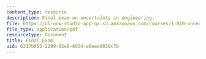 ```yaml
---
content_type: resource
description: Final exam on uncertainty in engineering.
file: https://ol-ocw-studio-app-qa.s3.amazonaws.com/courses/1-010-uncertainty-in-engineering-fall-2008/6317b853229962e88034e6eae0030c7b_final_exam.pdf
file_type: application/pdf
resourcetype: Document
title: Final Exam
uid: 6317b853-2299-62e8-8034-e6eae0030c7b
---
```

